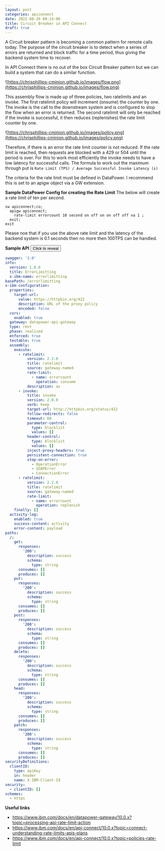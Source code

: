 ```yaml
---
layout: post
categories: apiconnect
date: 2022-08-26 00:14:00
title: Circuit Breaker in API Connect
draft: true
---
```


A Circuit breaker pattern is becoming a common pattern for remote calls today. The purpose of the circuit breaker is to detect when a series of errors are returned and block traffic for a time period, thus giving the backend system time to recover.


<!--more-->

In API Connect there is no out of the box Circuit Breaker pattern but we can build a system that can do a similar function.

![https://chrisphillips-cminion.github.io/images/flow.png](https://chrisphillips-cminion.github.io/images/flow.png)

This assembly flow is made up of three policies, two ratelimits and an invoke.  The first ratelimit policy will increment (onsume) the counter by one. The invoke is the call to the downstream system and is configured to stop the flow when an error is returned.  The second ratelimit will only be reached if the invoke is successful, it then reduces (replenishes) the rate limit counter by one.

![https://chrisphillips-cminion.github.io/images/policy.png](https://chrisphillips-cminion.github.io/images/policy.png)


Therefore, if there is an error the rate limit counter is not reduced.  If the rate limit is reached, then requests are blocked with a 429 or 504 until the period is over. For this to work most efficiently the invoke needs to have a low latency for successful calls. The formula to work out the maximum through put is  `Rate Limit (TPS) / Average Successful Invoke Latency (s)`

The criteria for the rate limit must be defined in DataPower. I recommend this is set to an apigw object via a GW extension.

**Sample DataPower Config for creating the Rate Limit**
The below will create a rate limit of ten per second.

```
sw apiconnect;co;
  apigw apiconnect;
    rate-limit errorcount 10 second on off on on off off na 1 ;
  exit;
exit
```

Please noe that if you use the above rate limit and the latency of the backend system is 0.1 seconds then no more then 100TPS can be handled.

**Sample API**
<button class="collapsible" id="html1">Click to reveal </button>

<div class="content" id="html1data" markdown="1">

```yaml
swagger: '2.0'
info:
  version: 1.0.0
  title: ErrorLimitting
  x-ibm-name: errorlimitting
basePath: /errorlimitting
x-ibm-configuration:
  properties:
    target-url:
      value: https://httpbin.org/422
      description: URL of the proxy policy
      encoded: false
  cors:
    enabled: true
  gateway: datapower-api-gateway
  type: rest
  phase: realized
  enforced: true
  testable: true
  assembly:
    execute:
      - ratelimit:
          version: 2.2.0
          title: ratelimit
          source: gateway-named
          rate-limit:
            - name: errorcount
              operation: consume
          description: as
      - invoke:
          title: invoke
          version: 2.0.0
          verb: keep
          target-url: http://httpbin.org/status/422
          follow-redirects: false
          timeout: 60
          parameter-control:
            type: blocklist
            values: []
          header-control:
            type: blocklist
            values: []
          inject-proxy-headers: true
          persistent-connection: true
          stop-on-error:
            - OperationError
            - SOAPError
            - ConnectionError
      - ratelimit:
          version: 2.2.0
          title: ratelimit
          source: gateway-named
          rate-limit:
            - name: errorcount
              operation: replenish
    finally: []
  activity-log:
    enabled: true
    success-content: activity
    error-content: payload
paths:
  /:
    get:
      responses:
        '200':
          description: success
          schema:
            type: string
      consumes: []
      produces: []
    put:
      responses:
        '200':
          description: success
          schema:
            type: string
      consumes: []
      produces: []
    post:
      responses:
        '200':
          description: success
          schema:
            type: string
      consumes: []
      produces: []
    delete:
      responses:
        '200':
          description: success
          schema:
            type: string
      consumes: []
      produces: []
    head:
      responses:
        '200':
          description: success
          schema:
            type: string
      consumes: []
      produces: []
    patch:
      responses:
        '200':
          description: success
          schema:
            type: string
      consumes: []
      produces: []
securityDefinitions:
  clientID:
    type: apiKey
    in: header
    name: X-IBM-Client-Id
security:
  - clientID: []
schemes:
  - https
```

</div>


**Useful links**
* https://www.ibm.com/docs/en/datapower-gateway/10.0.x?topic=processing-api-rate-limit-action
* https://www.ibm.com/docs/en/api-connect/10.0.x?topic=connect-understanding-rate-limits-apis-plans
* https://www.ibm.com/docs/en/api-connect/10.0.x?topic=policies-rate-limit
